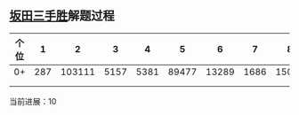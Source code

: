 ## [坂田三手胜](https://wenku.baidu.com/view/66ba2e84f121dd36a32d82df.html)解题过程

| 个位   | 1    | 2      | 3    | 4    | 5     | 6     | 7    | 8     | 9     | 0     |
| ---- | ---- | ------ | ---- | ---- | ----- | ----- | ---- | ----- | ----- | ----- |
| 0+   | 287  | 103111 | 5157 | 5381 | 89477 | 13289 | 1686 | 15028 | 12593 | 63100 |
|      |      |        |      |      |       |       |      |       |       |       |
|      |      |        |      |      |       |       |      |       |       |       |

当前进展：10